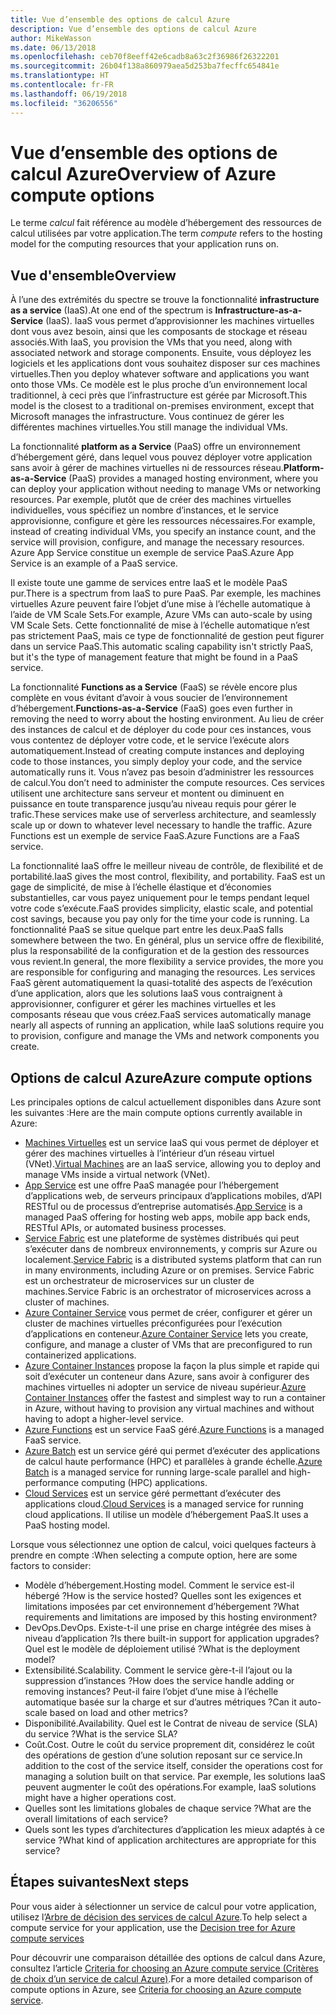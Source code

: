 ```yaml
---
title: Vue d’ensemble des options de calcul Azure
description: Vue d’ensemble des options de calcul Azure
author: MikeWasson
ms.date: 06/13/2018
ms.openlocfilehash: ceb70f8eeff42e6cadb8a63c2f36986f26322201
ms.sourcegitcommit: 26b04f138a860979aea5d253ba7fecffc654841e
ms.translationtype: HT
ms.contentlocale: fr-FR
ms.lasthandoff: 06/19/2018
ms.locfileid: "36206556"
---
```

# <a name="overview-of-azure-compute-options"></a><span data-ttu-id="ee5df-103">Vue d’ensemble des options de calcul Azure</span><span class="sxs-lookup"><span data-stu-id="ee5df-103">Overview of Azure compute options</span></span>

<span data-ttu-id="ee5df-104">Le terme *calcul* fait référence au modèle d’hébergement des ressources de calcul utilisées par votre application.</span><span class="sxs-lookup"><span data-stu-id="ee5df-104">The term *compute* refers to the hosting model for the computing resources that your application runs on.</span></span> 

## <a name="overview"></a><span data-ttu-id="ee5df-105">Vue d'ensemble</span><span class="sxs-lookup"><span data-stu-id="ee5df-105">Overview</span></span>

<span data-ttu-id="ee5df-106">À l’une des extrémités du spectre se trouve la fonctionnalité **infrastructure as a service** (IaaS).</span><span class="sxs-lookup"><span data-stu-id="ee5df-106">At one end of the spectrum is **Infrastructure-as-a-Service** (IaaS).</span></span> <span data-ttu-id="ee5df-107">IaaS vous permet d’approvisionner les machines virtuelles dont vous avez besoin, ainsi que les composants de stockage et réseau associés.</span><span class="sxs-lookup"><span data-stu-id="ee5df-107">With IaaS, you provision the VMs that you need, along with associated network and storage components.</span></span> <span data-ttu-id="ee5df-108">Ensuite, vous déployez les logiciels et les applications dont vous souhaitez disposer sur ces machines virtuelles.</span><span class="sxs-lookup"><span data-stu-id="ee5df-108">Then you deploy whatever software and applications you want onto those VMs.</span></span> <span data-ttu-id="ee5df-109">Ce modèle est le plus proche d’un environnement local traditionnel, à ceci près que l’infrastructure est gérée par Microsoft.</span><span class="sxs-lookup"><span data-stu-id="ee5df-109">This model is the closest to a traditional on-premises environment, except that Microsoft manages the infrastructure.</span></span> <span data-ttu-id="ee5df-110">Vous continuez de gérer les différentes machines virtuelles.</span><span class="sxs-lookup"><span data-stu-id="ee5df-110">You still manage the individual VMs.</span></span>  

<span data-ttu-id="ee5df-111">La fonctionnalité **platform as a Service** (PaaS) offre un environnement d’hébergement géré, dans lequel vous pouvez déployer votre application sans avoir à gérer de machines virtuelles ni de ressources réseau.</span><span class="sxs-lookup"><span data-stu-id="ee5df-111">**Platform-as-a-Service** (PaaS) provides a managed hosting environment, where you can deploy your application without needing to manage VMs or networking resources.</span></span> <span data-ttu-id="ee5df-112">Par exemple, plutôt que de créer des machines virtuelles individuelles, vous spécifiez un nombre d’instances, et le service approvisionne, configure et gère les ressources nécessaires.</span><span class="sxs-lookup"><span data-stu-id="ee5df-112">For example, instead of creating individual VMs, you specify an instance count, and the service will provision, configure, and manage the necessary resources.</span></span> <span data-ttu-id="ee5df-113">Azure App Service constitue un exemple de service PaaS.</span><span class="sxs-lookup"><span data-stu-id="ee5df-113">Azure App Service is an example of a PaaS service.</span></span>

<span data-ttu-id="ee5df-114">Il existe toute une gamme de services entre IaaS et le modèle PaaS pur.</span><span class="sxs-lookup"><span data-stu-id="ee5df-114">There is a spectrum from IaaS to pure PaaS.</span></span> <span data-ttu-id="ee5df-115">Par exemple, les machines virtuelles Azure peuvent faire l’objet d’une mise à l’échelle automatique à l’aide de VM Scale Sets.</span><span class="sxs-lookup"><span data-stu-id="ee5df-115">For example, Azure VMs can auto-scale by using VM Scale Sets.</span></span> <span data-ttu-id="ee5df-116">Cette fonctionnalité de mise à l’échelle automatique n’est pas strictement PaaS, mais ce type de fonctionnalité de gestion peut figurer dans un service PaaS.</span><span class="sxs-lookup"><span data-stu-id="ee5df-116">This automatic scaling capability isn't strictly PaaS, but it's the type of management feature that might be found in a PaaS service.</span></span>

<span data-ttu-id="ee5df-117">La fonctionnalité **Functions as a Service** (FaaS) se révèle encore plus complète en vous évitant d’avoir à vous soucier de l’environnement d’hébergement.</span><span class="sxs-lookup"><span data-stu-id="ee5df-117">**Functions-as-a-Service** (FaaS) goes even further in removing the need to worry about the hosting environment.</span></span> <span data-ttu-id="ee5df-118">Au lieu de créer des instances de calcul et de déployer du code pour ces instances, vous vous contentez de déployer votre code, et le service l’exécute alors automatiquement.</span><span class="sxs-lookup"><span data-stu-id="ee5df-118">Instead of creating compute instances and deploying code to those instances, you simply deploy your code, and the service automatically runs it.</span></span> <span data-ttu-id="ee5df-119">Vous n’avez pas besoin d’administrer les ressources de calcul.</span><span class="sxs-lookup"><span data-stu-id="ee5df-119">You don’t need to administer the compute resources.</span></span> <span data-ttu-id="ee5df-120">Ces services utilisent une architecture sans serveur et montent ou diminuent en puissance en toute transparence jusqu’au niveau requis pour gérer le trafic.</span><span class="sxs-lookup"><span data-stu-id="ee5df-120">These services make use of serverless architecture, and seamlessly scale up or down to whatever level necessary to handle the traffic.</span></span> <span data-ttu-id="ee5df-121">Azure Functions est un exemple de service FaaS.</span><span class="sxs-lookup"><span data-stu-id="ee5df-121">Azure Functions are a FaaS service.</span></span>

<span data-ttu-id="ee5df-122">La fonctionnalité IaaS offre le meilleur niveau de contrôle, de flexibilité et de portabilité.</span><span class="sxs-lookup"><span data-stu-id="ee5df-122">IaaS gives the most control, flexibility, and portability.</span></span> <span data-ttu-id="ee5df-123">FaaS est un gage de simplicité, de mise à l’échelle élastique et d’économies substantielles, car vous payez uniquement pour le temps pendant lequel votre code s’exécute.</span><span class="sxs-lookup"><span data-stu-id="ee5df-123">FaaS provides simplicity, elastic scale, and potential cost savings, because you pay only for the time your code is running.</span></span> <span data-ttu-id="ee5df-124">La fonctionnalité PaaS se situe quelque part entre les deux.</span><span class="sxs-lookup"><span data-stu-id="ee5df-124">PaaS falls somewhere between the two.</span></span> <span data-ttu-id="ee5df-125">En général, plus un service offre de flexibilité, plus la responsabilité de la configuration et de la gestion des ressources vous revient.</span><span class="sxs-lookup"><span data-stu-id="ee5df-125">In general, the more flexibility a service provides, the more you are responsible for configuring and managing the resources.</span></span> <span data-ttu-id="ee5df-126">Les services FaaS gèrent automatiquement la quasi-totalité des aspects de l’exécution d’une application, alors que les solutions IaaS vous contraignent à approvisionner, configurer et gérer les machines virtuelles et les composants réseau que vous créez.</span><span class="sxs-lookup"><span data-stu-id="ee5df-126">FaaS services automatically manage nearly all aspects of running an application, while IaaS solutions require you to provision, configure and manage the VMs and network components you create.</span></span>

## <a name="azure-compute-options"></a><span data-ttu-id="ee5df-127">Options de calcul Azure</span><span class="sxs-lookup"><span data-stu-id="ee5df-127">Azure compute options</span></span>

<span data-ttu-id="ee5df-128">Les principales options de calcul actuellement disponibles dans Azure sont les suivantes :</span><span class="sxs-lookup"><span data-stu-id="ee5df-128">Here are the main compute options currently available in Azure:</span></span>

- <span data-ttu-id="ee5df-129">[Machines Virtuelles](/azure/virtual-machines/) est un service IaaS qui vous permet de déployer et gérer des machines virtuelles à l’intérieur d’un réseau virtuel (VNet).</span><span class="sxs-lookup"><span data-stu-id="ee5df-129">[Virtual Machines](/azure/virtual-machines/) are an IaaS service, allowing you to deploy and manage VMs inside a virtual network (VNet).</span></span>
- <span data-ttu-id="ee5df-130">[App Service](/azure/app-service/app-service-value-prop-what-is) est une offre PaaS managée pour l’hébergement d’applications web, de serveurs principaux d’applications mobiles, d’API RESTful ou de processus d’entreprise automatisés.</span><span class="sxs-lookup"><span data-stu-id="ee5df-130">[App Service](/azure/app-service/app-service-value-prop-what-is) is a managed PaaS offering for hosting web apps, mobile app back ends, RESTful APIs, or automated business processes.</span></span>
- <span data-ttu-id="ee5df-131">[Service Fabric](/azure/service-fabric/service-fabric-overview) est une plateforme de systèmes distribués qui peut s’exécuter dans de nombreux environnements, y compris sur Azure ou localement.</span><span class="sxs-lookup"><span data-stu-id="ee5df-131">[Service Fabric](/azure/service-fabric/service-fabric-overview) is a distributed systems platform that can run in many environments, including Azure or on premises.</span></span> <span data-ttu-id="ee5df-132">Service Fabric est un orchestrateur de microservices sur un cluster de machines.</span><span class="sxs-lookup"><span data-stu-id="ee5df-132">Service Fabric is an orchestrator of microservices across a cluster of machines.</span></span> 
- <span data-ttu-id="ee5df-133">[Azure Container Service](/azure/container-service/container-service-intro) vous permet de créer, configurer et gérer un cluster de machines virtuelles préconfigurées pour l’exécution d’applications en conteneur.</span><span class="sxs-lookup"><span data-stu-id="ee5df-133">[Azure Container Service](/azure/container-service/container-service-intro) lets you create, configure, and manage a cluster of VMs that are preconfigured to run containerized applications.</span></span>
- <span data-ttu-id="ee5df-134">[Azure Container Instances](/azure/container-instances/container-instances-overview) propose la façon la plus simple et rapide qui soit d’exécuter un conteneur dans Azure, sans avoir à configurer des machines virtuelles ni adopter un service de niveau supérieur.</span><span class="sxs-lookup"><span data-stu-id="ee5df-134">[Azure Container Instances](/azure/container-instances/container-instances-overview) offer the fastest and simplest way to run a container in Azure, without having to provision any virtual machines and without having to adopt a higher-level service.</span></span>
- <span data-ttu-id="ee5df-135">[Azure Functions](/azure/azure-functions/functions-overview) est un service FaaS géré.</span><span class="sxs-lookup"><span data-stu-id="ee5df-135">[Azure Functions](/azure/azure-functions/functions-overview) is a managed FaaS service.</span></span>
- <span data-ttu-id="ee5df-136">[Azure Batch](/azure/batch/batch-technical-overview) est un service géré qui permet d’exécuter des applications de calcul haute performance (HPC) et parallèles à grande échelle.</span><span class="sxs-lookup"><span data-stu-id="ee5df-136">[Azure Batch](/azure/batch/batch-technical-overview) is a managed service for running large-scale parallel and high-performance computing (HPC) applications.</span></span>
- <span data-ttu-id="ee5df-137">[Cloud Services](/azure/cloud-services/cloud-services-choose-me) est un service géré permettant d’exécuter des applications cloud.</span><span class="sxs-lookup"><span data-stu-id="ee5df-137">[Cloud Services](/azure/cloud-services/cloud-services-choose-me) is a managed service for running cloud applications.</span></span> <span data-ttu-id="ee5df-138">Il utilise un modèle d’hébergement PaaS.</span><span class="sxs-lookup"><span data-stu-id="ee5df-138">It uses a PaaS hosting model.</span></span> 

<span data-ttu-id="ee5df-139">Lorsque vous sélectionnez une option de calcul, voici quelques facteurs à prendre en compte :</span><span class="sxs-lookup"><span data-stu-id="ee5df-139">When selecting a compute option, here are some factors to consider:</span></span>

- <span data-ttu-id="ee5df-140">Modèle d’hébergement.</span><span class="sxs-lookup"><span data-stu-id="ee5df-140">Hosting model.</span></span> <span data-ttu-id="ee5df-141">Comment le service est-il hébergé ?</span><span class="sxs-lookup"><span data-stu-id="ee5df-141">How is the service hosted?</span></span> <span data-ttu-id="ee5df-142">Quelles sont les exigences et limitations imposées par cet environnement d’hébergement ?</span><span class="sxs-lookup"><span data-stu-id="ee5df-142">What requirements and limitations are imposed by this hosting environment?</span></span> 
- <span data-ttu-id="ee5df-143">DevOps.</span><span class="sxs-lookup"><span data-stu-id="ee5df-143">DevOps.</span></span> <span data-ttu-id="ee5df-144">Existe-t-il une prise en charge intégrée des mises à niveau d’application ?</span><span class="sxs-lookup"><span data-stu-id="ee5df-144">Is there built-in support for application upgrades?</span></span> <span data-ttu-id="ee5df-145">Quel est le modèle de déploiement utilisé ?</span><span class="sxs-lookup"><span data-stu-id="ee5df-145">What is the deployment model?</span></span>
- <span data-ttu-id="ee5df-146">Extensibilité.</span><span class="sxs-lookup"><span data-stu-id="ee5df-146">Scalability.</span></span> <span data-ttu-id="ee5df-147">Comment le service gère-t-il l’ajout ou la suppression d’instances ?</span><span class="sxs-lookup"><span data-stu-id="ee5df-147">How does the service handle adding or removing instances?</span></span> <span data-ttu-id="ee5df-148">Peut-il faire l’objet d’une mise à l’échelle automatique basée sur la charge et sur d’autres métriques ?</span><span class="sxs-lookup"><span data-stu-id="ee5df-148">Can it auto-scale based on load and other metrics?</span></span> 
- <span data-ttu-id="ee5df-149">Disponibilité.</span><span class="sxs-lookup"><span data-stu-id="ee5df-149">Availability.</span></span> <span data-ttu-id="ee5df-150">Quel est le Contrat de niveau de service (SLA) du service ?</span><span class="sxs-lookup"><span data-stu-id="ee5df-150">What is the service SLA?</span></span> 
- <span data-ttu-id="ee5df-151">Coût.</span><span class="sxs-lookup"><span data-stu-id="ee5df-151">Cost.</span></span> <span data-ttu-id="ee5df-152">Outre le coût du service proprement dit, considérez le coût des opérations de gestion d’une solution reposant sur ce service.</span><span class="sxs-lookup"><span data-stu-id="ee5df-152">In addition to the cost of the service itself, consider the operations cost for managing a solution built on that service.</span></span> <span data-ttu-id="ee5df-153">Par exemple, les solutions IaaS peuvent augmenter le coût des opérations.</span><span class="sxs-lookup"><span data-stu-id="ee5df-153">For example, IaaS solutions might have a higher operations cost.</span></span>
- <span data-ttu-id="ee5df-154">Quelles sont les limitations globales de chaque service ?</span><span class="sxs-lookup"><span data-stu-id="ee5df-154">What are the overall limitations of each service?</span></span> 
- <span data-ttu-id="ee5df-155">Quels sont les types d’architectures d’application les mieux adaptés à ce service ?</span><span class="sxs-lookup"><span data-stu-id="ee5df-155">What kind of application architectures are appropriate for this service?</span></span> 

## <a name="next-steps"></a><span data-ttu-id="ee5df-156">Étapes suivantes</span><span class="sxs-lookup"><span data-stu-id="ee5df-156">Next steps</span></span>

<span data-ttu-id="ee5df-157">Pour vous aider à sélectionner un service de calcul pour votre application, utilisez l’[Arbre de décision des services de calcul Azure](./compute-decision-tree.md).</span><span class="sxs-lookup"><span data-stu-id="ee5df-157">To help select a compute service for your application, use the [Decision tree for Azure compute services](./compute-decision-tree.md)</span></span>

<span data-ttu-id="ee5df-158">Pour découvrir une comparaison détaillée des options de calcul dans Azure, consultez l’article [Criteria for choosing an Azure compute service (Critères de choix d’un service de calcul Azure)](./compute-comparison.md).</span><span class="sxs-lookup"><span data-stu-id="ee5df-158">For a more detailed comparison of compute options in Azure, see [Criteria for choosing an Azure compute service](./compute-comparison.md).</span></span>
